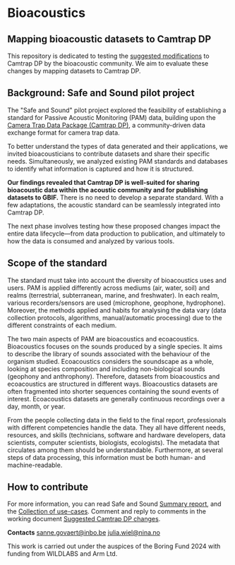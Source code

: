 # Bioacoustics

## Mapping bioacoustic datasets to Camtrap DP

This repository is dedicated to testing the [suggested modifications](https://docs.google.com/document/d/1bPODHowsJtEkI8z8GQJKoywU9EWALt_d2ldMNvqA0hM/edit?tab=t.0#heading=h.f8q281dn4opv) to Camtrap DP by the bioacoustic community. We aim to evaluate these changes by mapping datasets to Camtrap DP.

## Background: Safe and Sound pilot project

The "Safe and Sound" pilot project explored the feasibility of establishing a standard for Passive Acoustic Monitoring (PAM) data, building upon the [Camera Trap Data Package (Camtrap DP)](https://camtrap-dp.tdwg.org/), a community-driven data exchange format for camera trap data.

To better understand the types of data generated and their applications, we invited bioacousticians to contribute datasets and share their specific needs. Simultaneously, we analyzed existing PAM standards and databases to identify what information is captured and how it is structured.

**Our findings revealed that Camtrap DP is well-suited for sharing bioacoustic data within the acoustic community and for publishing datasets to GBIF.** There is no need to develop a separate standard. With a few adaptations, the acoustic standard can be seamlessly integrated into Camtrap DP.

The next phase involves testing how these proposed changes impact the entire data lifecycle—from data production to publication, and ultimately to how the data is consumed and analyzed by various tools.

## Scope of the standard

The standard must take into account the diversity of bioacoustics uses and users.
PAM is applied differently across mediums (air, water, soil) and realms (terrestrial, subterranean, marine, and freshwater). In each realm, various recorders/sensors are used (microphone, geophone, hydrophone). Moreover, the methods applied and habits for analysing the data vary (data collection protocols, algorithms, manual/automatic processing) due to the different constraints of each medium.

The two main aspects of PAM are bioacoustics and ecoacoustics. Bioacoustics focuses on the sounds produced by a single species. It aims to describe the library of sounds associated with the behaviour of the organism studied. Ecoacoustics considers the soundscape as a whole, looking at species composition and including non-biological sounds (geophony and anthrophony).
Therefore, datasets from bioacoustics and ecoacoustics are structured in different ways. Bioacoustics datasets are often fragmented into shorter sequences containing the sound events of interest. Ecoacoustics datasets are generally continuous recordings over a day, month, or year.

From the people collecting data in the field to the final report, professionals with different competencies handle the data. They all have different needs, resources, and skills (technicians, software and hardware developers, data scientists, computer scientists, biologists, ecologists). The metadata that circulates among them should be understandable. Furthermore, at several steps of data processing, this information must be both human- and machine-readable.

## How to contribute

For more information, you can read Safe and Sound [Summary report](https://docs.google.com/document/d/1bPODHowsJtEkI8z8GQJKoywU9EWALt_d2ldMNvqA0hM/edit?tab=t.0#heading=h.7z7cgy7v2giy), and the [Collection of use-cases](https://docs.google.com/document/d/14xhtmahleHlPPDMSNpRm6TkHq8AbuOOsLqTUNjYI2zA/edit?tab=t.qocym0lvapag#heading=h.avhlbhurvh3v).
Comment and reply to comments in the working document [Suggested Camtrap DP changes](https://docs.google.com/document/d/17qTjZdw8ohqfK0lSH9DPCXiJcSqSAeFRyUdWcYCdwRc/edit?tab=t.0).

**Contacts**
sanne.govaert@inbo.be
julia.wiel@nina.no



This work is carried out under the auspices of the Boring Fund 2024 with funding from WILDLABS and Arm Ltd.
